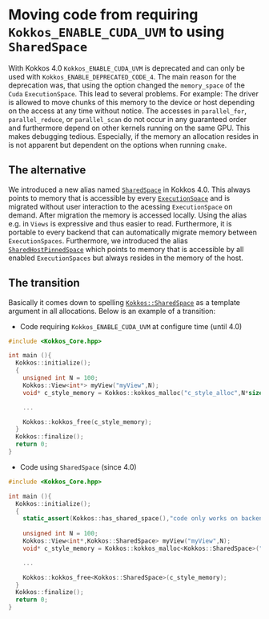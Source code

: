 # Moving code from requiring `Kokkos_ENABLE_CUDA_UVM` to using `SharedSpace` 

With Kokkos 4.0 `Kokkos_ENABLE_CUDA_UVM` is deprecated and can only be used with `Kokkos_ENABLE_DEPRECATED_CODE_4`. The main reason for the deprecation was, that using the option changed the `memory_space` of the `Cuda` `ExecutionSpace`. This lead to several problems. For example: The driver is allowed to move chunks of this memory to the device or host depending on the access at any time without notice.
The accesses in `parallel_for`, `parallel_reduce`, or `parallel_scan` do not occur in any guaranteed order and furthermore depend on other kernels running on the same GPU. This makes debugging tedious. Especially, if the memory an allocation resides in is not apparent but dependent on the options when running `cmake`.

## The alternative

We introduced a new alias named [`SharedSpace`](SharedSpace) in Kokkos 4.0. This always points to memory that is accessible by every [`ExecutionSpace`](ExecutionSpaceConcept) and is migrated without user interaction to the acessing `ExecutionSpace` on demand. After migration the memory is accessed locally.
Using the alias e.g. in `Views` is expressive and thus easier to read. Furthermore, it is portable to every backend that can automatically migrate memory between `ExecutionSpaces`.
Furthermore, we introduced the alias [`SharedHostPinnedSpace`](SharedHostPinnedSpace) which points to memory that is accessible by all enabled `ExecutionSpaces` but always resides in the memory of the host. 

## The transition

Basically it comes down to spelling [`Kokkos::SharedSpace`](SharedSpace) as a template argument in all allocations. 
Below is an example of a transition:

 * Code requiring `Kokkos_ENABLE_CUDA_UVM` at configure time (until 4.0)
```c++
#include <Kokkos_Core.hpp>

int main (){
  Kokkos::initialize();
  {
    unsigned int N = 100;
    Kokkos::View<int*> myView("myView",N);
    void* c_style_memory = Kokkos::kokkos_malloc("c_style_alloc",N*sizeof(double));

    ...

    Kokkos::kokkos_free(c_style_memory);
  } 
  Kokkos::finalize();
  return 0;
}
```

 * Code using `SharedSpace` (since 4.0)
```c++
#include <Kokkos_Core.hpp>

int main (){
  Kokkos::initialize();
  {
    static_assert(Kokkos::has_shared_space(),"code only works on backends with SharedSpace");
      
    unsigned int N = 100;
    Kokkos::View<int*,Kokkos::SharedSpace> myView("myView",N);
    void* c_style_memory = Kokkos::kokkos_malloc<Kokkos::SharedSpace>("c_style_alloc",N*sizeof(double));

    ...

    Kokkos::kokkos_free<Kokkos::SharedSpace>(c_style_memory);
  } 
  Kokkos::finalize();
  return 0;
}
